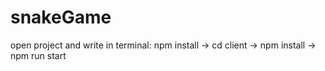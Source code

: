 # snakeGame

open project and write in terminal: npm install -> cd client -> npm install -> npm run start
